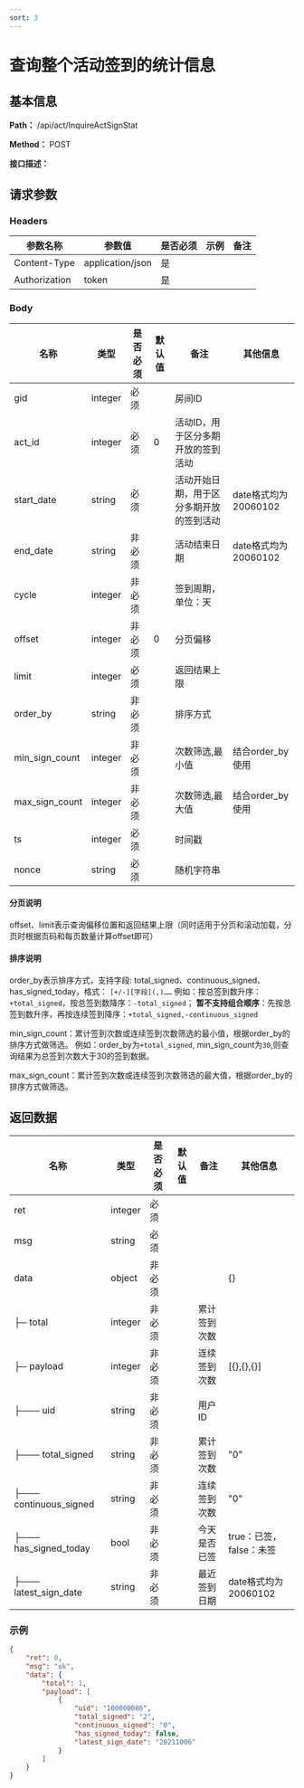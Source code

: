 ```yaml
---
sort: 3
---
```


# 查询整个活动签到的统计信息

## 基本信息

**Path：** /api/act/InquireActSignStat

**Method：** POST

**接口描述：**

## 请求参数

### Headers

| 参数名称          | 参数值              | 是否必须 | 示例 | 备注 |
|---------------|------------------|------|----|----|
| Content-Type  | application/json | 是    |    |    |
| Authorization | token            | 是    |    |    |

### Body

| 名称         | 类型      | 是否必须 | 默认值 | 备注                   | 其他信息             |
|------------|---------|------|-----|----------------------|------------------|
| gid        | integer | 必须   |     | 房间ID                 |                  |
| act_id     | integer | 必须   | 0   | 活动ID，用于区分多期开放的签到活动   |                  |
| start_date | string  | 必须   |     | 活动开始日期，用于区分多期开放的签到活动 | date格式均为20060102 |
| end_date   | string  | 非必须  |     | 活动结束日期               | date格式均为20060102 |
| cycle      | integer | 非必须  |     | 签到周期，单位：天            |                  |
| offset     | integer | 非必须  | 0   | 分页偏移                 |                  |
| limit      | integer | 必须   |     | 返回结果上限               |                  |
| order_by   | string  | 非必须  |     | 排序方式                 |                  |
| min_sign_count   | integer  | 非必须  |     | 次数筛选,最小值    |  结合order_by使用 |
| max_sign_count   | integer  | 非必须  |     | 次数筛选,最大值    |  结合order_by使用 |
| ts         | integer | 必须   |     | 时间戳                  |                  |
| nonce      | string  | 必须   |     | 随机字符串                |                  |

#### 分页说明
offset、limit表示查询偏移位置和返回结果上限（同时适用于分页和滚动加载，分页时根据页码和每页数量计算offset即可）

#### 排序说明
order_by表示排序方式，支持字段: total_signed、continuous_signed、has_signed_today，格式： `[+/-][字段](,)……` 
例如：按总签到数升序：`+total_signed`，按总签到数降序：`-total_signed`；
**暂不支持组合顺序**：先按总签到数升序，再按连续签到降序：`+total_signed,-continuous_signed`

min_sign_count：累计签到次数或连续签到次数筛选的最小值，根据order_by的排序方式做筛选。
例如：order_by为`+total_signed`, min_sign_count为`30`,则查询结果为总签到次数大于30的签到数据。

max_sign_count：累计签到次数或连续签到次数筛选的最大值，根据order_by的排序方式做筛选。

## 返回数据

| 名称                     | 类型      | 是否必须 | 默认值 | 备注     | 其他信息             |
|------------------------|---------|------|-----|--------|------------------|
| ret                    | integer | 必须   |     |        |                  |
| msg                    | string  | 必须   |     |        |                  |
| data                   | object  | 非必须  |     |        | {}               |
| ├─ total               | integer | 非必须  |     | 累计签到次数 |                  |
| ├─ payload             | integer | 非必须  |     | 连续签到次数 | [{},{},{}]       |
| ├─── uid               | string  | 非必须  |     | 用户ID   |                  |
| ├─── total_signed      | string  | 非必须  |     | 累计签到次数 | "0"              |
| ├─── continuous_signed | string  | 非必须  |     | 连续签到次数 | "0"              |
| ├─── has_signed_today  | bool    | 非必须  |     | 今天是否已签 | true：已签，false：未签 |
| ├─── latest_sign_date  | string  | 非必须  |     | 最近签到日期 | date格式均为20060102 |

### 示例
```json
{
    "ret": 0,
    "msg": "ok",
    "data": {
        "total": 1,
        "payload": [
            {
                "uid": "100000086",
                "total_signed": "2",
                "continuous_signed": "0",
                "has_signed_today": false,
                "latest_sign_date": "20211006"
            }
        ]
    }
}
```